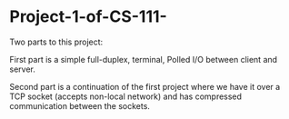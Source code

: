 # Project-1-of-CS-111-
Two parts to this project:

First part is a simple full-duplex, terminal, Polled I/O between client and server.

Second part is a continuation of the first project where we have it over a TCP socket (accepts non-local network) and has compressed communication between the sockets.
